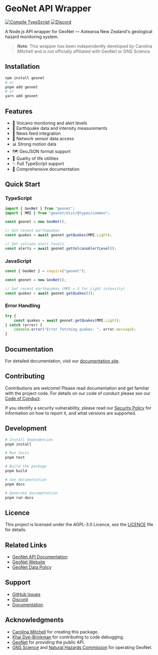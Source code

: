 # GeoNet API Wrapper

[![Compile TypeScript](https://github.com/carolinaisslaying/geonet/actions/workflows/compile.yml/badge.svg)](https://github.com/carolinaisslaying/geonet/actions/workflows/compile.yml)
[![Discord](https://img.shields.io/discord/1325284386643644446?logo=discord&logoColor=white&label=discord&color=5865F2)
](https://discord.gg/VVTJhkKc4G)

A Node.js API wrapper for GeoNet — Aotearoa New Zealand's geological hazard monitoring system.

> **Note**: This wrapper has been independently developed by Carolina Mitchell and is not officially affiliated with GeoNet or GNS Science.

## Installation

```bash
npm install geonet
# or
pnpm add geonet
# or
yarn add geonet
```

## Features

- 🌋 Volcano monitoring and alert levels
- 🌊 Earthquake data and intensity measurements
- 📰 News feed integration
- 📡 Network sensor data access
- 📊 Strong motion data
- 🗺️ GeoJSON format support
- 🧰 Quality of life utilities
- ✨ Full TypeScript support
- 📝 Comprehensive documentation

## Quick Start

### TypeScript
```typescript
import { GeoNet } from "geonet";
import { MMI } from "geonet/dist/@types/common";

const geonet = new GeoNet();

// Get recent earthquakes
const quakes = await geonet.getQuakes(MMI.Light);

// Get volcano alert levels
const alerts = await geonet.getVolcanoAlertLevel();
```

### JavaScript
```javascript
const { GeoNet } = require("geonet");

const geonet = new GeoNet();

// Get recent earthquakes (MMI = 3 for Light intensity)
const quakes = await geonet.getQuakes(3);
```

### Error Handling

```typescript
try {
    const quakes = await geonet.getQuakes(MMI.Light);
} catch (error) {
    console.error("Error fetching quakes: ", error.message);
}
```

## Documentation

For detailed documentation, visit our [documentation site](https://geonet.js.org/).

## Contributing

Contributions are welcome! Please read documentation and get familiar with the project code. For details on our code of conduct please *see* our [Code of Conduct](https://github.com/carolinaisslaying/geonet/blob/main/CODE_OF_CONDUCT.md).

If you identify a security vulnerability, please read our [Security Policy](https://github.com/carolinaisslaying/geonet/blob/main/CODE_OF_CONDUCT.md) for information on how to report it, and what versions are supported.

## Development

```bash
# Install dependencies
pnpm install

# Run tests
pnpm test

# Build the package
pnpm build

# See documentation
pnpm docs

# Generate documentation
pnpm run docs
```

## Licence

This project is licensed under the AGPL-3.0 Licence, *see* the [LICENCE](https://github.com/carolinaisslaying/geonet/blob/main/LICENCE) file for details.

## Related Links

- [GeoNet API Documentation](https://api.geonet.org.nz)
- [GeoNet Website](https://www.geonet.org.nz)
- [GeoNet Data Policy](https://www.geonet.org.nz/policy)

## Support

- [GitHub Issues](https://github.com/carolinaisslaying/geonet/issues)
- [Discord](https://discord.gg/VVTJhkKc4G)
- [Documentation](https://geonet.js.org/)

## Acknowledgments

- [Carolina Mitchell](https://github.com/carolinaisslaying) for creating this package.
- [Khai Dye-Brinkman](https://github.com/khaishea) for contributing to code debugging.
- [GeoNet](https://geonet.org.nz/) for providing the public API.
- [GNS Science](https://www.gns.cri.nz) and [Natural Hazards Commission](https://www.naturalhazards.govt.nz) for operating GeoNet.